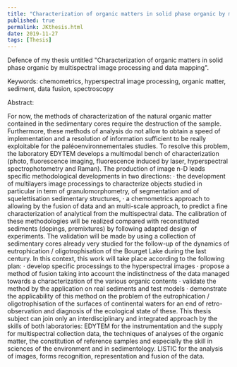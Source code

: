 ```yaml
---
title: "Characterization of organic matters in solid phase organic by multispectral image processing and data mapping thesis defence"
published: true
permalink: JKthesis.html
date: 2019-11-27
tags: [Thesis]
---
```


Defence of my thesis untitled "Characterization of organic matters in solid phase organic by multispectral image processing and data mapping".

Keywords: chemometrics, hyperspectral image processing, organic matter, sediment, data fusion, spectroscopy

Abstract:

For now, the methods of characterization of the natural organic matter contained in the sedimentary cores require the destruction of the sample. Furthermore, these methods of analysis do not allow to obtain a speed of implementation and a resolution of information sufficient to be really exploitable for the paléoenvironnementales studies. To resolve this problem, the laboratory EDYTEM develops a multimodal bench of characterization (photo, fluorescence imaging, fluorescence induced by laser, hyperspectral spectrophotometry and Raman). The production of image n-D leads specific methodological developments in two directions: · the development of multilayers image processings to characterize objects studied in particular in term of granulomorphometry, of segmentation and of squelettisation sedimentary structures, · a chemometrics approach to allowing by the fusion of data and an multi-scale approach, to predict a fine characterization of analytical from the multispectral data. The calibration of these methodologies will be realized compared with reconstituted sediments (dopings, premixtures) by following adapted design of experiments. The validation will be made by using a collection of sedimentary cores already very studied for the follow-up of the dynamics of eutrophication / oligotrophisation of the Bourget Lake during the last century. In this context, this work will take place according to the following plan: · develop specific processings to the hyperspectral images · propose a method of fusion taking into account the indistinctness of the data managed towards a characterization of the various organic contents · validate the method by the application on real sediments and test models · demonstrate the applicability of this method on the problem of the eutrophication / oligotrophisation of the surfaces of continental waters for an end of retro-observation and diagnosis of the ecological state of these. This thesis subject can join only an interdisciplinary and integrated approach by the skills of both laboratories: EDYTEM for the instrumentation and the supply for multispectral collection data, the techniques of analyses of the organic matter, the constitution of reference samples and especially the skill in sciences of the environment and in sedimentology. LISTIC for the analysis of images, forms recognition, representation and fusion of the data.
